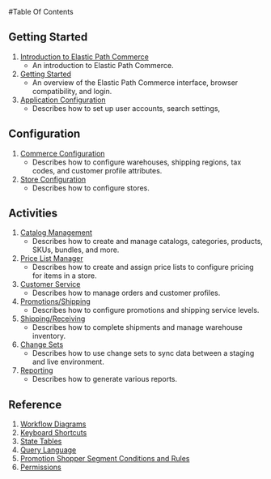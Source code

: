 #Table Of Contents

## Getting Started

1. [Introduction to Elastic Path Commerce](introduction.md)
    - An introduction to Elastic Path Commerce.
1. [Getting Started](getting-started.md)
    - An overview of the Elastic Path Commerce interface, browser compatibility, and login.
1. [Application Configuration](application-configuration.md)
    - Describes how to set up user accounts, search settings,

## Configuration
1. [Commerce Configuration](commerce-configuration.md)
    - Describes how to configure warehouses, shipping regions, tax codes, and customer profile attributes.
1. [Store Configuration](store-configuration.md)
    - Describes how to configure stores.

## Activities

1. [Catalog Management](catalog-management.md)
    - Describes how to create and manage catalogs, categories, products, SKUs, bundles, and more.
1. [Price List Manager](price-lists.md)
    - Describes how to create and assign price lists to configure pricing for items in a store.
1. [Customer Service](customer-service.md)
    - Describes how to manage orders and customer profiles.
1. [Promotions/Shipping](promotions.md)
    - Describes how to configure promotions and shipping service levels.
1. [Shipping/Receiving](shipping.md)
    - Describes how to complete shipments and manage warehouse inventory.
1. [Change Sets](change-sets.md)
    - Describes how to use change sets to sync data between a staging and live environment.
1. [Reporting](reporting.md)
    - Describes how to generate various reports.

## Reference

1. [Workflow Diagrams](workflow-diagrams.md)
1. [Keyboard Shortcuts](shortcuts.md)
1. [State Tables](state-tables.md)
1. [Query Language](query-language.md)
1. [Promotion Shopper Segment Conditions and Rules](promotion-rules.md)
1. [Permissions](AppendixF.md)
